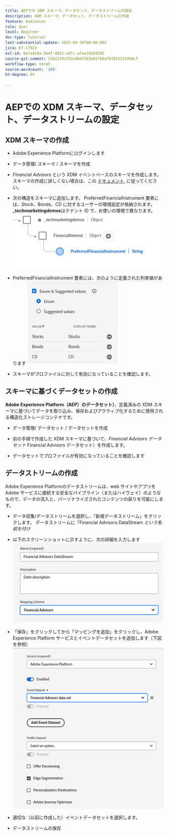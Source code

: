 ```yaml
---
title: AEPでの XDM スキーマ、データセット、データストリームの設定
description: XDM スキーマ、データセット、データストリームの作成
feature: Audiences
role: User
level: Beginner
doc-type: Tutorial
last-substantial-update: 2025-04-30T00:00:00Z
jira: KT-17923
exl-id: 0efa418a-5b4f-4012-a6fc-afaa34a59285
source-git-commit: 15b2379c251ed0d7583a01fb6af67815322456cf
workflow-type: tm+mt
source-wordcount: '269'
ht-degree: 0%

---
```


# AEPでの XDM スキーマ、データセット、データストリームの設定

## XDM スキーマの作成

* Adobe Experience Platformにログインします
* データ管理/ スキーマ / スキーマを作成

* _Financial Advisors_ という XDM イベントベースのスキーマを作成します。 スキーマの作成に詳しくない場合は、この [&#x200B; ドキュメント &#x200B;](https://experienceleague.adobe.com/ja/docs/experience-platform/xdm/tutorials/create-schema-ui) に従ってください。

* 次の構造をスキーマに追加します。 PreferredFinancialInstrument 要素には、Stock、Bonds、CD に対するユーザーの環境設定が格納されます。 **__techmarketingdemos_**&#x200B;はテナント ID で、お使いの環境で異なります。
  ![xdm-schema](assets/xdm-schema.png)

* PreferredFinancialInstrument 要素には、次のように定義された列挙値があります
  ![enum-values](assets/enum-values.png)

* スキーマがプロファイルに対して有効になっていることを確認します。

## スキーマに基づくデータセットの作成

**Adobe Experience Platform（AEP）のデータセット）**、定義済みの XDM スキーマに基づいてデータを取り込み、保存およびアクティブ化するために使用される構造化ストレージコンテナです。


* データ管理/ データセット / データセットを作成
* 前の手順で作成した XDM スキーマに基づいて、_Financial Advisors データセット_ Financial Advisors データセット）を作成します。

* データセットでプロファイルが有効になっていることを確認します

## データストリームの作成

Adobe Experience Platformのデータストリームは、web サイトやアプリをAdobe サービスに接続する安全なパイプライン（またはハイウェイ）のようなもので、データの流入と、パーソナライズされたコンテンツの戻りを可能にします。

* データ収集/データストリームを選択し、「新規データストリーム」をクリックします。 データストリームに「Financial Advisors DataStream _という名前を付け_

* 以下のスクリーンショットに示すように、次の詳細を入力します
  ![datastream](assets/datastream.png)
* 「保存」をクリックしてから「マッピングを追加」をクリックし、Adobe Experience Platform サービスとイベントデータセットを追加します（下図を参照）
  ![datastream-mapping](assets/datastream-service.png)

* 適切な（以前に作成した）イベントデータセットを選択します。

* データストリームの保存

